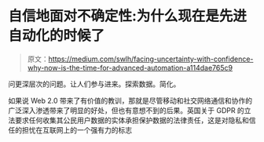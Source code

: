 # 自信地面对不确定性:为什么现在是先进自动化的时候了

> 原文：<https://medium.com/swlh/facing-uncertainty-with-confidence-why-now-is-the-time-for-advanced-automation-a114dae765c9>

问更深层次的问题。让人们参与进来。探索数据。简化。

如果说 Web 2.0 带来了有价值的教训，那就是尽管移动和社交网络通信和协作的广泛深入渗透带来了明显的好处，但也有意想不到的后果。英国关于 GDPR 的立法要求任何收集其公民用户数据的实体承担保护数据的法律责任，这是对隐私和信任的担忧在互联网上的一个强有力的标志